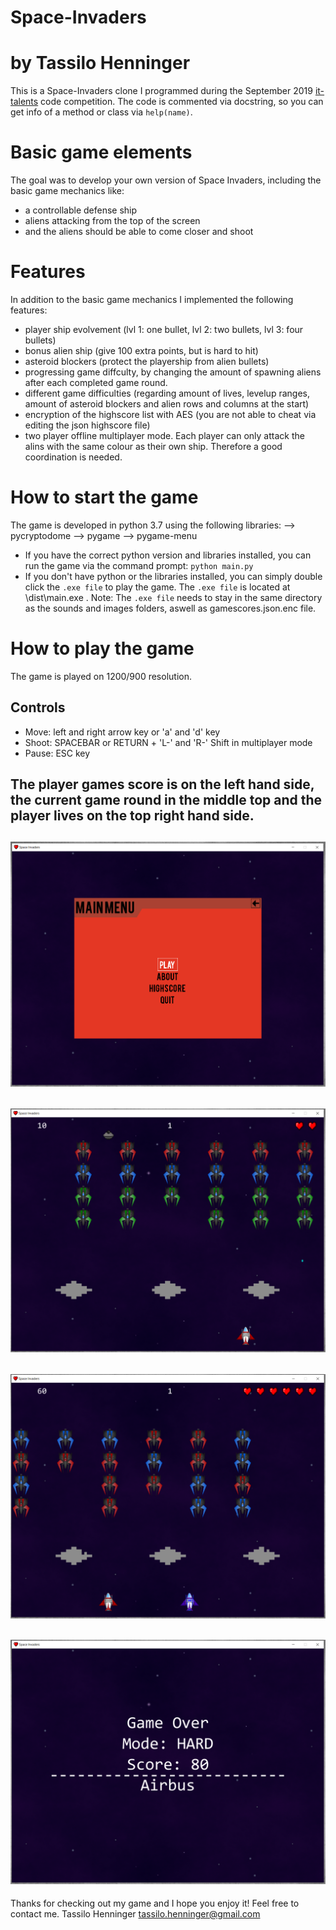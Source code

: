 # Space-Invaders
# by Tassilo Henninger

This is a Space-Invaders clone I programmed during the September 2019 [it-talents](https://www.it-talents.de/foerderung/code-competition/airbus-code-competition-09-2019) code competition.
The code is commented via docstring, so you can get info of a method or class via `help(name)`.

# Basic game elements
The goal was to develop your own version of Space Invaders, including the basic game mechanics like:
* a controllable defense ship
* aliens attacking from the top of the screen
* and the aliens should be able to come closer and shoot

# Features
In addition to the basic game mechanics I implemented the following features:
* player ship evolvement (lvl 1: one bullet, lvl 2: two bullets, lvl 3: four bullets)
* bonus alien ship (give 100 extra points, but is hard to hit)
* asteroid blockers (protect the playership from alien bullets)
* progressing game diffculty, by changing the amount of spawning aliens after each completed game round.
* different game difficulties (regarding amount of lives, levelup ranges, amount of asteroid blockers and alien rows and columns at the start)
* encryption of the highscore list with AES (you are not able to cheat via editing the json highscore file)
* two player offline multiplayer mode. Each player can only attack the alins with the same colour as their own ship. Therefore a good coordination is needed.

# How to start the game
The game is developed in python 3.7 using the following libraries:
--> pycryptodome
--> pygame
--> pygame-menu

* If you have the correct python version and libraries installed, you can run the game via the command prompt: `python main.py`
* If you don't have python or the libraries installed, you can simply double click the `.exe file` to play the game. The `.exe file` is located at \dist\main.exe . Note: The `.exe file` needs to stay in the same directory as the sounds and images folders, aswell as gamescores.json.enc file.

# How to play the game
The game is played on 1200/900 resolution.
## Controls
* Move: left and right arrow key or 'a' and 'd' key
* Shoot: SPACEBAR or RETURN + 'L-' and 'R-' Shift in multiplayer mode
* Pause: ESC key

The player games score is on the left hand side, the current game round in the middle top and the player lives on the top right hand side.
---
![alt text](https://github.com/Oliss4t/Space-Invaders/blob/docu/readme_images/gamemenu.PNG)
---
![alt text](https://github.com/Oliss4t/Space-Invaders/blob/docu/readme_images/game_singleplayer.PNG)
---
![alt text](https://github.com/Oliss4t/Space-Invaders/blob/docu/readme_images/game_multiplayer.PNG)
---
![alt text](https://github.com/Oliss4t/Space-Invaders/blob/docu/readme_images/gameover.PNG)
---


Thanks for checking out my game and I hope you enjoy it! Feel free to contact me.
Tassilo Henninger
[tassilo.henninger@gmail.com](mailto:tassilo.henninger@gmail.com)




